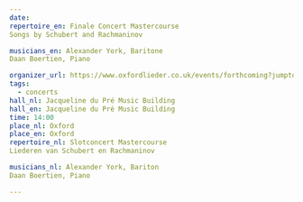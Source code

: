 ```yaml
---
date:
repertoire_en: Finale Concert Mastercourse
Songs by Schubert and Rachmaninov

musicians_en: Alexander York, Baritone
Daan Boertien, Piano

organizer_url: https://www.oxfordlieder.co.uk/events/forthcoming?jumptodate=&category=mastercourse
tags:
  - concerts
hall_nl: Jacqueline du Pré Music Building
hall_en: Jacqueline du Pré Music Building
time: 14:00
place_nl: Oxford
place_en: Oxford
repertoire_nl: Slotconcert Mastercourse
Liederen van Schubert en Rachmaninov

musicians_nl: Alexander York, Bariton
Daan Boertien, Piano

---
```


